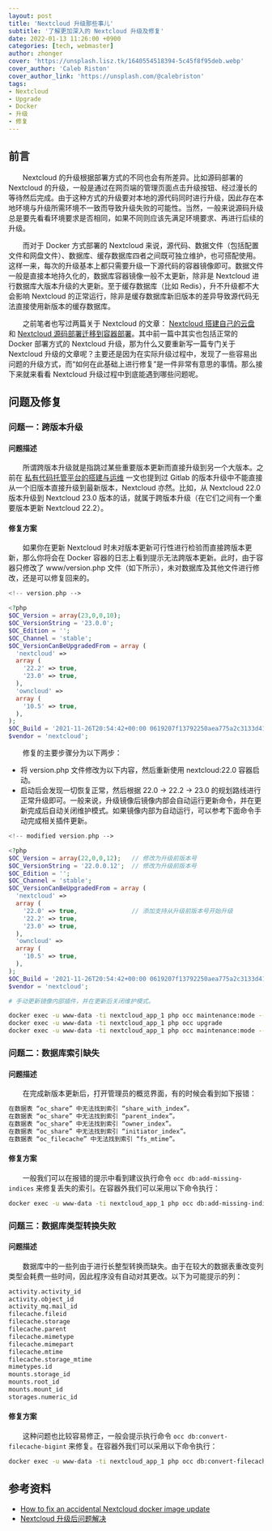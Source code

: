 ```yaml
---
layout: post
title: 'Nextcloud 升级那些事儿'
subtitle: '了解更加深入的 Nextcloud 升级及修复'
date: 2022-01-13 11:26:00 +0900
categories: [tech, webmaster]
author: zhonger
cover: 'https://unsplash.lisz.tk/1640554518394-5c45f8f95deb.webp'
cover_author: 'Caleb Riston'
cover_author_link: 'https://unsplash.com/@calebriston'
tags: 
- Nextcloud
- Upgrade
- Docker
- 升级
- 修复
---
```


## 前言

&emsp;&emsp;Nextcloud 的升级根据部署方式的不同也会有所差异。比如源码部署的 Nextcloud 的升级，一般是通过在网页端的管理页面点击升级按钮、经过漫长的等待然后完成。由于这种方式的升级要对本地的源代码同时进行升级，因此存在本地环境与升级所需环境不一致而导致升级失败的可能性。当然，一般来说源码升级总是要先看看环境要求是否相同，如果不同则应该先满足环境要求、再进行后续的升级。

&emsp;&emsp;而对于 Docker 方式部署的 Nextcloud 来说，源代码、数据文件（包括配置文件和网盘文件）、数据库、缓存数据库四者之间既可独立维护，也可搭配使用。这样一来，每次的升级基本上都只需要升级一下源代码的容器镜像即可。数据文件一般是直接本地持久化的，数据库容器镜像一般不太更新，除非是 Nextcloud 进行数据库大版本升级的大更新。至于缓存数据库（比如 Redis），升不升级都不大会影响 Nextcloud 的正常运行，除非是缓存数据库新旧版本的差异导致源代码无法直接使用新版本的缓存数据库。

&emsp;&emsp;之前笔者也写过两篇关于 Nextcloud 的文章： [Nextcloud 搭建自己的云盘](../webmaster/nextcloud.html) 和 [Nextcloud 源码部署迁移到容器部署](../docker/nextcloud-docker.html)。其中前一篇中其实也包括正常的 Docker 部署方式的 Nextcloud 升级，那为什么又要重新写一篇专门关于 Nextcloud 升级的文章呢？主要还是因为在实际升级过程中，发现了一些容易出问题的升级方式，而“如何在此基础上进行修复”是一件非常有意思的事情。那么接下来就来看看 Nextcloud 升级过程中到底能遇到哪些问题呢。

## 问题及修复

### 问题一：跨版本升级

#### 问题描述

&emsp;&emsp;所谓跨版本升级就是指跳过某些重要版本更新而直接升级到另一个大版本。之前在 [私有代码托管平台的搭建与运维](../docker/gitlab.html) 一文也提到过 Gitlab 的版本升级中不能直接从一个旧版本直接升级到最新版本，Nextcloud 亦然。比如，从 Nextcloud 22.0 版本升级到 Nextcloud 23.0 版本的话，就属于跨版本升级（在它们之间有一个重要版本更新 Nextcloud 22.2）。

#### 修复方案

&emsp;&emsp;如果你在更新 Nextcloud 时未对版本更新可行性进行检验而直接跨版本更新，那么你将会在 Docker 容器的日志上看到提示无法跨版本更新。此时，由于容器只修改了 www/version.php 文件（如下所示），未对数据库及其他文件进行修改，还是可以修复回来的。

```php
<!-- version.php -->

<?php
$OC_Version = array(23,0,0,10);
$OC_VersionString = '23.0.0';
$OC_Edition = '';
$OC_Channel = 'stable';
$OC_VersionCanBeUpgradedFrom = array (
  'nextcloud' =>
  array (
    '22.2' => true,
    '23.0' => true,
  ),
  'owncloud' =>
  array (
    '10.5' => true,
  ),
);
$OC_Build = '2021-11-26T20:54:42+00:00 0619207f13792250aea775a2c3133d41ab625980';
$vendor = 'nextcloud';
```

&emsp;&emsp;修复的主要步骤分为以下两步：

- 将 version.php 文件修改为以下内容，然后重新使用 nextcloud:22.0 容器启动。
- 启动后会发现一切恢复正常，然后根据 22.0 -> 22.2 -> 23.0 的规划路线进行正常升级即可。一般来说，升级镜像后镜像内部会自动运行更新命令，并在更新完成后自动关闭维护模式。如果镜像内部为自动运行，可以参考下面命令手动完成相关插件更新。

```php
<!-- modified version.php -->

<?php
$OC_Version = array(22,0,0,12);   // 修改为升级前版本号
$OC_VersionString = '22.0.0.12';  // 修改为升级前版本号
$OC_Edition = '';
$OC_Channel = 'stable';
$OC_VersionCanBeUpgradedFrom = array (
  'nextcloud' =>
  array (
    '22.0' => true,               // 添加支持从升级前版本号开始升级
    '22.2' => true,
    '23.0' => true,
  ),
  'owncloud' =>
  array (
    '10.5' => true,
  ),
);
$OC_Build = '2021-11-26T20:54:42+00:00 0619207f13792250aea775a2c3133d41ab625980';
$vendor = 'nextcloud';
```

```bash
# 手动更新镜像内部插件，并在更新后关闭维护模式。

docker exec -u www-data -ti nextcloud_app_1 php occ maintenance:mode --on
docker exec -u www-data -ti nextcloud_app_1 php occ upgrade
docker exec -u www-data -ti nextcloud_app_1 php occ maintenance:mode --off
```

### 问题二：数据库索引缺失

#### 问题描述

&emsp;&emsp;在完成新版本更新后，打开管理员的概览界面，有的时候会看到如下报错：

```bash
在数据表 “oc_share” 中无法找到索引 “share_with_index”。
在数据表 “oc_share” 中无法找到索引 “parent_index”。
在数据表 “oc_share” 中无法找到索引 “owner_index”。
在数据表 “oc_share” 中无法找到索引 “initiator_index”。
在数据表 “oc_filecache” 中无法找到索引 “fs_mtime”。
```

#### 修复方案

&emsp;&emsp;一般我们可以在报错的提示中看到建议执行命令 `occ db:add-missing-indices` 来修复丢失的索引。在容器外我们可以采用以下命令执行：

```bash
docker exec -u www-data -ti nextcloud_app_1 php occ db:add-missing-indices
```

### 问题三：数据库类型转换失败

#### 问题描述

&emsp;&emsp;数据库中的一些列由于进行长整型转换而缺失。由于在较大的数据表重改变列类型会耗费一些时间，因此程序没有自动对其更改。以下为可能提示的列：

```bash
activity.activity_id
activity.object_id
activity_mq.mail_id
filecache.fileid
filecache.storage
filecache.parent
filecache.mimetype
filecache.mimepart
filecache.mtime
filecache.storage_mtime
mimetypes.id
mounts.storage_id
mounts.root_id
mounts.mount_id
storages.numeric_id
```

#### 修复方案

&emsp;&emsp;这种问题也比较容易修正，一般会提示执行命令 `occ db:convert-filecache-bigint` 来修复。在容器外我们可以采用以下命令执行：

```bash
docker exec -u www-data -ti nextcloud_app_1 php occ db:convert-filecache-bigint
```

## 参考资料

- [How to fix an accidental Nextcloud docker image update](https://nicolasbouliane.com/blog/nextcloud-docker-upgrade-error)
- [Nextcloud 升级后问题解决](https://blog.csdn.net/robin_cai/article/details/119530743)
